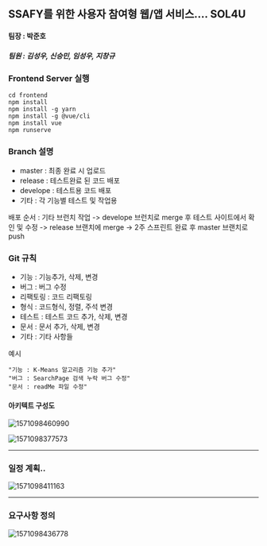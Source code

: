 ## SSAFY를 위한 사용자 참여형 웹/앱 서비스.... SOL4U



#### 팀장 : **박**준호

##### 팀원 : 김성우, 신승민, 임성우, 지창규



### Frontend Server 실행

```
cd frontend
npm install
npm install -g yarn
npm install -g @vue/cli
npm install vue
npm runserve
```

### 

### Branch 설명

- master : 최종 완료 시 업로드
- release : 테스트완료 된 코드 배포
- develope : 테스트용 코드 배포
- 기타 : 각 기능별 테스트 및 작업용

배포 순서 : 기타 브런치 작업 -> develope 브런치로 merge 후 테스트 사이트에서 확인 및 수정 -> release 브랜치에 merge -> 2주 스프린트 완료 후 master 브랜치로 push

### Git 규칙

- 기능 : 기능추가, 삭제, 변경
- 버그 : 버그 수정
- 리팩토링 : 코드 리팩토링
- 형식 : 코드형식, 정렬, 주석 변경
- 테스트 : 테스트 코드 추가, 삭제, 변경
- 문서 : 문서 추가, 삭제, 변경
- 기타 : 기타 사항들

예시

```
"기능 : K-Means 알고리즘 기능 추가"
"버그 : SearchPage 검색 누락 버그 수정"
"문서 : readMe 파일 수정"
```





#### 아키텍트 구성도



![1571098460990](C:\Users\multicampus\AppData\Roaming\Typora\typora-user-images\1571098460990.png)







![1571098377573](C:\Users\multicampus\AppData\Roaming\Typora\typora-user-images\1571098377573.png)



---



### 일정 계획..

![1571098411163](C:\Users\multicampus\AppData\Roaming\Typora\typora-user-images\1571098411163.png)



---

### 요구사항 정의

![1571098436778](C:\Users\multicampus\AppData\Roaming\Typora\typora-user-images\1571098436778.png)